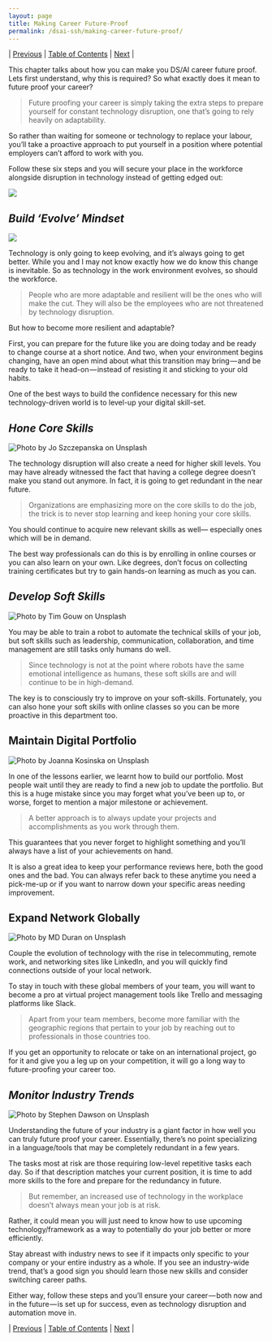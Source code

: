 ```yaml
---
layout: page
title: Making Career Future-Proof
permalink: /dsai-ssh/making-career-future-proof/
---
```


| [Previous](https://ankit-rathi.github.io/dsai-ssh/preface/)  | [Table of Contents](https://ankit-rathi.github.io/dsai-ssh/) | [Next](https://ankit-rathi.github.io/dsai-ssh/navigating-the-landscape/)  |

This chapter talks about how you can make you DS/AI career future proof. Lets first understand, why this is required? So what exactly does it mean to future proof your career?

> Future proofing your career is simply taking the extra steps to prepare yourself for constant technology disruption, one that’s going to rely heavily on adaptability.

So rather than waiting for someone or technology to replace your labour, you’ll take a proactive approach to put yourself in a position where potential employers can’t afford to work with you.

Follow these six steps and you will secure your place in the workforce alongside disruption in technology instead of getting edged out:

![](https://cdn-images-1.medium.com/max/800/1*CL73ClpACXZd8XqJ5gbtLg.png)

## *Build ‘Evolve’ Mindset*

![](https://cdn-images-1.medium.com/max/800/1*r5h-xeKGrVOIZbZYBhoXJQ.png)

Technology is only going to keep evolving, and it’s always going to get better. While you and I may not know exactly how we do know this change is inevitable. So as technology in the work environment evolves, so should the workforce.

> People who are more adaptable and resilient will be the ones who will make the cut. They will also be the employees who are not threatened by technology disruption.

But how to become more resilient and adaptable?

First, you can prepare for the future like you are doing today and be ready to change course at a short notice. And two, when your environment begins changing, have an open mind about what this transition may bring — and be ready to take it head-on — instead of resisting it and sticking to your old habits.

One of the best ways to build the confidence necessary for this new technology-driven world is to level-up your digital skill-set.

## *Hone Core Skills*

![Photo by [Jo Szczepanska](https://unsplash.com/@joszczepanska?utm_source=unsplash&utm_medium=referral&utm_content=creditCopyText) on [Unsplash](https://unsplash.com/collections/1445889/essential-skills?utm_source=unsplash&utm_medium=referral&utm_content=creditCopyText)](https://cdn-images-1.medium.com/max/800/1*VAscktGgY5aT4-BuKhvn5Q.jpeg)

The technology disruption will also create a need for higher skill levels. You may have already witnessed the fact that having a college degree doesn’t make you stand out anymore. In fact, it is going to get redundant in the near future.

> Organizations are emphasizing more on the core skills to do the job, the trick is to never stop learning and keep honing your core skills.

You should continue to acquire new relevant skills as well— especially ones which will be in demand.

The best way professionals can do this is by enrolling in online courses or you can also learn on your own. Like degrees, don’t focus on collecting training certificates but try to gain hands-on learning as much as you can.

## *Develop Soft Skills*

![Photo by [Tim Gouw](https://unsplash.com/@punttim?utm_source=unsplash&utm_medium=referral&utm_content=creditCopyText) on [Unsplash](https://unsplash.com/collections/1276243/soft-skills?utm_source=unsplash&utm_medium=referral&utm_content=creditCopyText)](https://cdn-images-1.medium.com/max/800/1*z_8tiXSzygrOwlWXC0wxUw.jpeg)

You may be able to train a robot to automate the technical skills of your job, but soft skills such as leadership, communication, collaboration, and time management are still tasks only humans do well.

> Since technology is not at the point where robots have the same emotional intelligence as humans, these soft skills are and will continue to be in high-demand.

The key is to consciously try to improve on your soft-skills. Fortunately, you can also hone your soft skills with online classes so you can be more proactive in this department too.

## Maintain Digital Portfolio

![Photo by [Joanna Kosinska](https://unsplash.com/@joannakosinska?utm_source=unsplash&utm_medium=referral&utm_content=creditCopyText) on [Unsplash](https://unsplash.com/search/photos/photos?utm_source=unsplash&utm_medium=referral&utm_content=creditCopyText)](https://cdn-images-1.medium.com/max/800/1*9NM7A9rdbJQUiyCiYkZX6Q.jpeg)

In one of the lessons earlier, we learnt how to build our portfolio. Most people wait until they are ready to find a new job to update the portfolio. But this is a huge mistake since you may forget what you’ve been up to, or worse, forget to mention a major milestone or achievement.

> A better approach is to always update your projects and accomplishments as you work through them.

This guarantees that you never forget to highlight something and you’ll always have a list of your achievements on hand.

It is also a great idea to keep your performance reviews here, both the good ones and the bad. You can always refer back to these anytime you need a pick-me-up or if you want to narrow down your specific areas needing improvement.

## Expand Network Globally

![Photo by [MD Duran](https://unsplash.com/@mdesign85?utm_source=unsplash&utm_medium=referral&utm_content=creditCopyText) on [Unsplash](https://unsplash.com/search/photos/networking?utm_source=unsplash&utm_medium=referral&utm_content=creditCopyText)](https://cdn-images-1.medium.com/max/800/1*YMYV5DQd21fgF5S-m6QFOg.jpeg)

Couple the evolution of technology with the rise in telecommuting, remote work, and networking sites like LinkedIn, and you will quickly find connections outside of your local network.

To stay in touch with these global members of your team, you will want to become a pro at virtual project management tools like Trello and messaging platforms like Slack.

> Apart from your team members, become more familiar with the geographic regions that pertain to your job by reaching out to professionals in those countries too.

If you get an opportunity to relocate or take on an international project, go for it and give you a leg up on your competition, it will go a long way to future-proofing your career too.

## *Monitor Industry Trends*

![Photo by [Stephen Dawson](https://unsplash.com/@srd844?utm_source=unsplash&utm_medium=referral&utm_content=creditCopyText) on [Unsplash](https://unsplash.com/search/photos/trends?utm_source=unsplash&utm_medium=referral&utm_content=creditCopyText)](https://cdn-images-1.medium.com/max/800/1*Cc8exApLG6iB4ftp_l_qBQ.jpeg)

Understanding the future of your industry is a giant factor in how well you can truly future proof your career. Essentially, there’s no point specializing in a language/tools that may be completely redundant in a few years.

The tasks most at risk are those requiring low-level repetitive tasks each day. So if that description matches your current position, it is time to add more skills to the fore and prepare for the redundancy in future.

> But remember, an increased use of technology in the workplace doesn’t always mean your job is at risk.

Rather, it could mean you will just need to know how to use upcoming technology/framework as a way to potentially do your job better or more efficiently.

Stay abreast with industry news to see if it impacts only specific to your company or your entire industry as a whole. If you see an industry-wide trend, that’s a good sign you should learn those new skills and consider switching career paths.

Either way, follow these steps and you’ll ensure your career — both now and in the future — is set up for success, even as technology disruption and automation move in.


| [Previous](https://ankit-rathi.github.io/dsai-ssh/preface/)  | [Table of Contents](https://ankit-rathi.github.io/dsai-ssh/) | [Next](https://ankit-rathi.github.io/dsai-ssh/navigating-the-landscape/)  |
